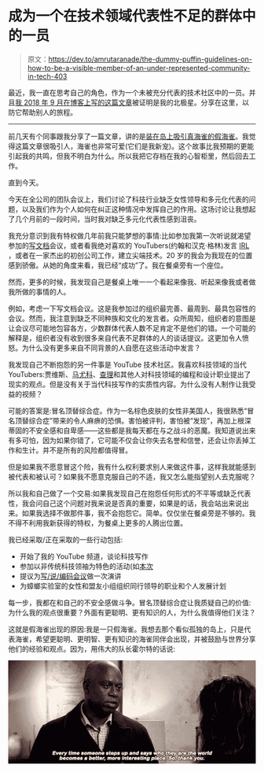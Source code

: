 # 成为一个在技术领域代表性不足的群体中的一员

> 原文：<https://dev.to/amrutaranade/the-dummy-puffin-guidelines-on-how-to-be-a-visible-member-of-an-under-represented-community-in-tech-403>

最近，我一直在思考自己的角色，作为一个未被充分代表的技术社区中的一员。并且[我 2018 年 9 月在博客上写的这篇文章]((https://amrutaranade.com/2018/09/19/the-dummy-puffin/))被证明是我的北极星。分享在这里，以防它帮助别人的旅程。

* * *

前几天有个同事跟我分享了一篇文章，讲的是[装在岛上吸引真海雀的假海雀](http://www.slate.com/articles/health_and_science/doers/2012/11/stephen_kress_puffin_project_decoys_and_music_lure_birds_back_to_maine.html)。我觉得这篇文章很吸引人，海雀也非常可爱(它们是我新宠)。这个故事比我预期的更能引起我的共鸣，但我不明白为什么。所以我把它存档在我的心智柜里，然后回去工作。

直到今天。

今天在全公司的团队会议上，我们讨论了科技行业缺乏女性领导和多元化代表的问题，以及我们作为个人如何在纠正这种情况中发挥自己的作用。这场讨论让我想起了几个月前的一段时间，当时我对缺乏多元化代表性感到沮丧。

我充分意识到我有特权做几年前我只能梦想的事情:比如参加我第一次听说就渴望参加的[写文档](https://www.youtube.com/watch?v=Asy34rcI2v0)会议，或者看我绝对喜欢的 YouTubers(约翰和汉克·格林)发言 [IRL](http://thetownhall.org/event/hank-green) ，或者在一家杰出的初创公司工作，建立尖端技术。20 岁的我会为我现在的位置感到骄傲。从她的角度来看，我已经“成功”了。我在餐桌旁有一个座位。

然而，更多的时候，我发现自己是餐桌上唯一一个看起来像我、听起来像我或者做我所做的事情的人。

例如，考虑一下写文档会议。这是我参加过的组织最完善、最周到、最具包容性的会议。然而，我注意到缺乏不同种族和文化的发言者。众所周知，组织者的意图是让会议尽可能地包容各方，少数群体代表人数不足肯定不是他们的错。一个可能的解释是，组织者没有收到很多来自代表不足群体的人的谈话提议。这更加令人愤怒。为什么没有更多来自不同背景的人自愿在这些活动中发言？

我发现自己不断抱怨的另一件事是 YouTube 技术社区。我喜欢科技领域的当代 YouTubers:贾维斯、[马尤科](https://www.youtube.com/channel/UCEDkO7wshcDZ7UZo17rPkzQ)、[查理](https://www.youtube.com/channel/UCScRSwdX0t31gjk3MYXIuYQ)和其他人对科技领域的编程和设计职业提出了现实的观点。但是没有关于当代科技写作的实质性内容。为什么没有人制作让我受益的视频？

可能的答案是:冒名顶替综合症。作为一名棕色皮肤的女性非美国人，我很熟悉“冒名顶替综合症”带来的令人麻痹的恐惧。害怕被评判，害怕被“发现”，再加上根深蒂固的不安全感和自卑感——这些都是我每天都在与之战斗的恶魔。我知道说出来有多可怕，因为如果你错了，它可能不仅会让你失去名誉和信誉，还会让你丢掉工作和生计。并不是所有的风险都值得冒。

但是如果我不愿意冒这个险，我有什么权利要求别人来做这件事，这样我就能感到被代表和被认可？如果我不愿意克服自己的不适，我又怎么能指望别人去克服呢？

所以我和自己做了一个交易:如果我发现自己在抱怨任何形式的不平等或缺乏代表性，我会问自己这个问题对我来说是否真的重要，如果是的话，我会站出来说出来。如果我选择不做那件事，我不会抱怨它。简单。仅仅坐在餐桌旁是不够的。我不得不利用我新获得的特权，为餐桌上更多的人腾出位置。

我已经采取/正在采取的一些行动包括:

*   开始了我的 YouTube 频道，谈论科技写作
*   参加以非传统科技领袖为特色的活动(如[本次](https://www.meetup.com/girldevelopit/events/253177441/)
*   提议为[写/说/编码会议](https://www.writespeakcode.com/)做一次演讲
*   为蟑螂实验室的女性和盟友小组组织同行领导的职业和个人发展计划

每一步，我都在和自己的不安全感做斗争。冒名顶替综合症让我质疑自己的价值:为什么我的观点很重要？外面有更聪明、更有知识的人，为什么我值得他们关注？

这就是假海雀出现的原因:我是一只假海雀。我想去那个看似孤独的岛上，只是代表海雀，希望更聪明、更明智、更有知识的海雀同伴会出现，并被鼓励与世界分享他们的经验和观点。因为，用伟大的队长霍尔特的话说:

[![Captain Holt](img/a03f7f98b7072a58018ba4465e74f62a.png)](https://res.cloudinary.com/practicaldev/image/fetch/s--4YbStDTA--/c_limit%2Cf_auto%2Cfl_progressive%2Cq_66%2Cw_880/https://66.media.tumblr.com/164d9f829a1113ffd5193a4d704be18f/tumblr_p0vp9a05AQ1qfx9mto4_540.gif)